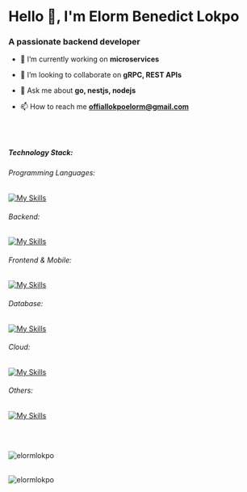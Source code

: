 <h1 align="left">Hello 👋, I'm Elorm Benedict Lokpo</h1>
<h3 align="left">A passionate backend developer</h3>

- 🔭 I’m currently working on **microservices**

- 👯 I’m looking to collaborate on **gRPC, REST APIs**

- 💬 Ask me about **go, nestjs, nodejs**

- 📫 How to reach me **offiallokpoelorm@gmail.com**

<br /><br />


<h5>Technology Stack:</h5>

<h6>Programming Languages:</h6> 

[![My Skills](https://skillicons.dev/icons?i=go,js,java,cs,python)](https://skillicons.dev) <br />

<h6>Backend:</h6> 

[![My Skills](https://skillicons.dev/icons?i=go,spring,dotnet)](https://skillicons.dev) <br />

<h6>Frontend & Mobile:</h6>

[![My Skills](https://skillicons.dev/icons?i=react,flutter)](https://skillicons.dev) <br />

<h6>Database:</h6> 
   
[![My Skills](https://skillicons.dev/icons?i=postgres,mongodb)](https://skillicons.dev) <br />

<h6>Cloud:</h6>

[![My Skills](https://skillicons.dev/icons?i=aws,gcp,azure)](https://skillicons.dev) <br />


<h6>Others:</h6> 

[![My Skills](https://skillicons.dev/icons?i=docker,kubernetes,jenkins)](https://skillicons.dev) <br />



<br />

<br />


<p><img align="left" src="https://github-readme-streak-stats.herokuapp.com/?user=elormlokpo&theme=algolia" alt="elormlokpo" /></p>
<br /> <br />
<p><img align="left" src="https://github-readme-stats.vercel.app/api/top-langs?username=elormlokpo&show_icons=true&locale=en&layout=compact&theme=algolia" alt="elormlokpo" /></p>





